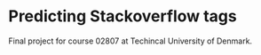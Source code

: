 
# Predicting Stackoverflow tags

Final project for course 02807 at Techincal University of Denmark.
